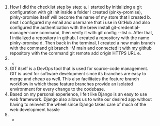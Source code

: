 1. How I did the checklist step by step:
 a. I started by initializing a git configuration with git init inside a folder I created (pinky-promise), pinky-promise itself will become the name of my store that I created
 b. next I configured my email and username that i use in GitHub and also configured the authentication with the brew install git-credential-manager-core command, then verify it with git config --list
 c. After that, I initialized a repository in github. I created a repository with the name pinky-promise
 d. Then back in the terminal, I created a new main branch with the command git branch -M main and connected it with my github repository with the command git remote add origin HTTPS URL
 e. 
2. -
3. GIT itself is a DevOps tool that is used for source-code management. GIT is used for software development since its branches are easy to merge and cheap as well. This also facilitates the feature branch workflow in which these feature branches provide an isolated environment for every change to the codebase. 
4. Based on my personal experience, I felt like Django is an easy to use web framework. Django also allows us to write our desired app without having to reinvent the wheel since Django takes care of much of the web development hassle
5. -